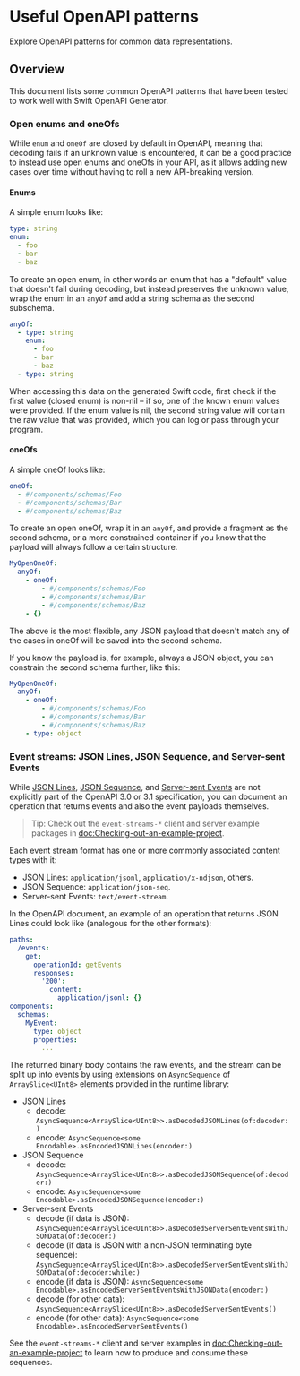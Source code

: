 # Useful OpenAPI patterns

Explore OpenAPI patterns for common data representations. 

## Overview

This document lists some common OpenAPI patterns that have been tested to work well with Swift OpenAPI Generator.

### Open enums and oneOfs

While `enum` and `oneOf` are closed by default in OpenAPI, meaning that decoding fails if an unknown value is encountered, it can be a good practice to instead use open enums and oneOfs in your API, as it allows adding new cases over time without having to roll a new API-breaking version.

#### Enums

A simple enum looks like:

```yaml
type: string
enum:
  - foo
  - bar
  - baz
```

To create an open enum, in other words an enum that has a "default" value that doesn't fail during decoding, but instead preserves the unknown value, wrap the enum in an `anyOf` and add a string schema as the second subschema.

```yaml
anyOf:
  - type: string
    enum:
      - foo
      - bar
      - baz
  - type: string
```

When accessing this data on the generated Swift code, first check if the first value (closed enum) is non-nil – if so, one of the known enum values were provided. If the enum value is nil, the second string value will contain the raw value that was provided, which you can log or pass through your program.

#### oneOfs

A simple oneOf looks like:

```yaml
oneOf:
  - #/components/schemas/Foo
  - #/components/schemas/Bar
  - #/components/schemas/Baz
```

To create an open oneOf, wrap it in an `anyOf`, and provide a fragment as the second schema, or a more constrained container if you know that the payload will always follow a certain structure.

```yaml
MyOpenOneOf:
  anyOf:
    - oneOf:
        - #/components/schemas/Foo
        - #/components/schemas/Bar
        - #/components/schemas/Baz
    - {}
```

The above is the most flexible, any JSON payload that doesn't match any of the cases in oneOf will be saved into the second schema.

If you know the payload is, for example, always a JSON object, you can constrain the second schema further, like this:

```yaml
MyOpenOneOf:
  anyOf:
    - oneOf:
        - #/components/schemas/Foo
        - #/components/schemas/Bar
        - #/components/schemas/Baz
    - type: object
```

### Event streams: JSON Lines, JSON Sequence, and Server-sent Events

While [JSON Lines](https://jsonlines.org), [JSON Sequence](https://datatracker.ietf.org/doc/html/rfc7464), and [Server-sent Events](https://html.spec.whatwg.org/multipage/server-sent-events.html#server-sent-events) are not explicitly part of the OpenAPI 3.0 or 3.1 specification, you can document an operation that returns events and also the event payloads themselves.

> Tip: Check out the `event-streams-*` client and server example packages in <doc:Checking-out-an-example-project>.

Each event stream format has one or more commonly associated content types with it:
- JSON Lines: `application/jsonl`, `application/x-ndjson`, others.
- JSON Sequence: `application/json-seq`.
- Server-sent Events: `text/event-stream`.

In the OpenAPI document, an example of an operation that returns JSON Lines could look like (analogous for the other formats):

```yaml
paths:
  /events:
    get:
      operationId: getEvents
      responses:
        '200':
          content:
            application/jsonl: {}
components:
  schemas:
    MyEvent:
      type: object
      properties:
        ...
```

The returned binary body contains the raw events, and the stream can be split up into events by using extensions on `AsyncSequence` of `ArraySlice<UInt8>` elements provided in the runtime library:

- JSON Lines
    - decode: `AsyncSequence<ArraySlice<UInt8>>.asDecodedJSONLines(of:decoder:)`
    - encode: `AsyncSequence<some Encodable>.asEncodedJSONLines(encoder:)`
- JSON Sequence
    - decode: `AsyncSequence<ArraySlice<UInt8>>.asDecodedJSONSequence(of:decoder:)`
    - encode: `AsyncSequence<some Encodable>.asEncodedJSONSequence(encoder:)`
- Server-sent Events
    - decode (if data is JSON): `AsyncSequence<ArraySlice<UInt8>>.asDecodedServerSentEventsWithJSONData(of:decoder:)`
    - decode (if data is JSON with a non-JSON terminating byte sequence): `AsyncSequence<ArraySlice<UInt8>>.asDecodedServerSentEventsWithJSONData(of:decoder:while:)`
    - encode (if data is JSON): `AsyncSequence<some Encodable>.asEncodedServerSentEventsWithJSONData(encoder:)`
    - decode (for other data): `AsyncSequence<ArraySlice<UInt8>>.asDecodedServerSentEvents()`
    - encode (for other data): `AsyncSequence<some Encodable>.asEncodedServerSentEvents()`

See the `event-streams-*` client and server examples in <doc:Checking-out-an-example-project> to learn how to produce and consume these sequences.
